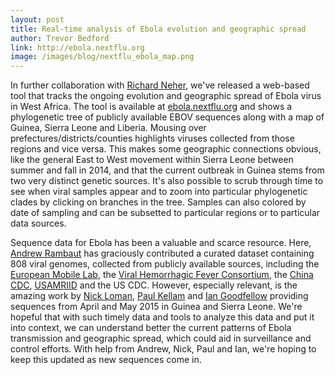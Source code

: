 ```yaml
---
layout: post
title: Real-time analysis of Ebola evolution and geographic spread
author: Trevor Bedford
link: http://ebola.nextflu.org
image: /images/blog/nextflu_ebola_map.png
---
```


In further collaboration with [Richard Neher](https://neherlab.wordpress.com/), we've released a web-based tool that tracks the ongoing evolution and geographic spread of Ebola virus in West Africa. The tool is available at [ebola.nextflu.org](http://ebola.nextflu.org) and shows a phylogenetic tree of publicly available EBOV sequences along with a map of Guinea, Sierra Leone and Liberia. Mousing over prefectures/districts/counties highlights viruses collected from those regions and vice versa. This makes some geographic connections obvious, like the general East to West movement within Sierra Leone between summer and fall in 2014, and that the current outbreak in Guinea stems from two very distinct genetic sources. It's also possible to scrub through time to see when viral samples appear and to zoom into particular phylogenetic clades by clicking on branches in the tree. Samples can also colored by date of sampling and can be subsetted to particular regions or to particular data sources.

Sequence data for Ebola has been a valuable and scarce resource. Here, [Andrew Rambaut](http://tree.bio.ed.ac.uk/) has graciously contributed a curated dataset containing 808 viral genomes, collected from publicly available sources, including the [European Mobile Lab](http://evident-project.eu/newsevents/ebov-sequences/), the [Viral Hemorrhagic Fever Consortium](http://vhfc.org/), the [China CDC](https://doi.org/10.1038/nature14490), [USAMRIID](https://doi.org/10.3201/eid2107.150522) and the US CDC. However, especially relevant, is the amazing work by [Nick Loman](http://nickloman.github.io/), [Paul Kellam](https://www.sanger.ac.uk/research/faculty/pkellam/) and [Ian Goodfellow](http://www.calicivirus.path.cam.ac.uk/) providing sequences from April and May 2015 in Guinea and Sierra Leone. We're hopeful that with such timely data and tools to analyze this data and put it into context, we can understand better the current patterns of Ebola transmission and geographic spread, which could aid in surveillance and control efforts. With help from Andrew, Nick, Paul and Ian, we're hoping to keep this updated as new sequences come in.
